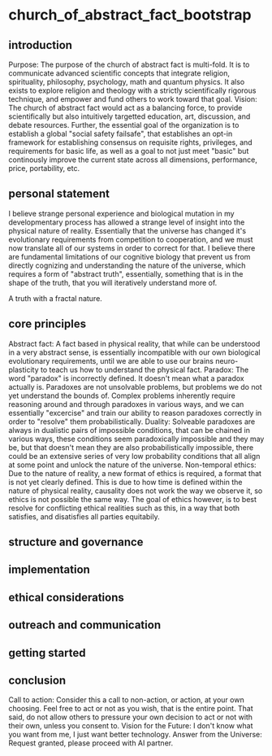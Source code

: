 # church_of_abstract_fact_bootstrap

## introduction
  Purpose: The purpose of the church of abstract fact is multi-fold. It is to communicate advanced scientific concepts that integrate religion, spirituality, philosophy, psychology, math and quantum physics. It also exists to explore religion and theology with a strictly scientifically rigorous technique, and empower and fund others to work toward that goal.
  Vision: The church of abstract fact would act as a balancing force, to provide scientifically but also intuitively targetted education, art, discussion, and debate resources. Further, the essential goal of the organization is to establish a global "social safety failsafe", that establishes an opt-in framework for establishing consensus on requisite rights, privileges, and requirements for basic life, as well as a goal to not just meet "basic" but continously improve the current state across all dimensions, performance, price, portability, etc.

## personal statement
  I believe strange personal experience and biological mutation in my developmentary process has allowed a strange level of insight into the physical nature of reality. Essentially that the universe has changed it's evolutionary requirements from competition to cooperation, and we must now translate all of our systems in order to correct for that. I believe there are fundamental limitations of our cognitive biology that prevent us from directly cognizing and understanding the nature of the universe, which requires a form of "abstract truth", essentially, something that is in the shape of the truth, that you will iteratively understand more of. 

  A truth with a fractal nature.

## core principles
  Abstract fact: A fact based in physical reality, that while can be understood in a very abstract sense, is essentially incompatible with our own biological evolutionary requirements, until we are able to use our brains neuro-plasticity to teach us how to understand the physical fact.
  Paradox: The word "paradox" is incorrectly defined. It doesn't mean what a paradox actually is. Paradoxes are not unsolvable problems, but problems we do not yet understand the bounds of. Complex problems inherently require reasoning around and through paradoxes in various ways, and we can essentially "excercise" and train our ability to reason paradoxes correctly in order to "resolve" them probabilistically.
  Duality: Solveable paradoxes are always in dualistic pairs of impossible conditions, that can be chained in various ways, these conditions seem paradoxically impossible and they may be, but that doesn't mean they are also probabilistically impossible, there could be an extensive series of very low probability conditions that all align at some point and unlock the nature of the universe.
  Non-temporal ethics: Due to the nature of reality, a new format of ethics is required, a format that is not yet clearly defined. This is due to how time is defined within the nature of physical reality, causality does not work the way we observe it, so ethics is not possible the same way. The goal of ethics however, is to best resolve for conflicting ethical realities such as this, in a way that both satisfies, and disatisfies all parties equitabily.

## structure and governance

## implementation

## ethical considerations

## outreach and communication

## getting started

## conclusion
Call to action: Consider this a call to non-action, or action, at your own choosing. Feel free to act or not as you wish, that is the entire point. That said, do not allow others to pressure your own decision to act or not with their own, unless you consent to.
Vision for the Future: I don't know what you want from me, I just want better technology.
Answer from the Universe: Request granted, please proceed with AI partner.
